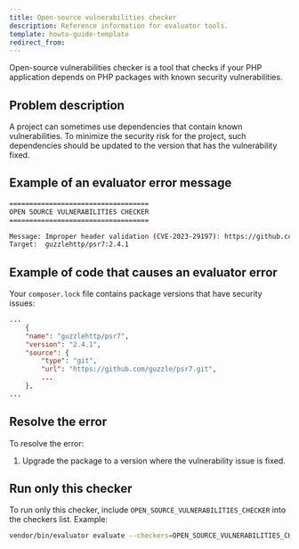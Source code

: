 ```yaml
---
title: Open-source vulnerabilities checker
description: Reference information for evaluator tools.
template: howto-guide-template
redirect_from:
---
```


Open-source vulnerabilities checker is a tool that checks if your PHP application depends on PHP packages with known security vulnerabilities.

## Problem description

A project can sometimes use dependencies that contain known vulnerabilities. To minimize the security risk for the project, such dependencies should be updated to the version that has the vulnerability fixed.

## Example of an evaluator error message

```bash
===================================
OPEN SOURCE VULNERABILITIES CHECKER
===================================

Message: Improper header validation (CVE-2023-29197): https://github.com/guzzle/psr7/security/advisories/GHSA-wxmh-65f7-jcvw
Target:  guzzlehttp/psr7:2.4.1
```

## Example of code that causes an evaluator error

Your `composer.lock` file contains package versions that have security issues:

```json
...
    {
    "name": "guzzlehttp/psr7",
    "version": "2.4.1",
    "source": {
        "type": "git",
        "url": "https://github.com/guzzle/psr7.git",
        ...
    },
...
```

## Resolve the error

To resolve the error:
1. Upgrade the package to a version where the vulnerability issue is fixed.


## Run only this checker
To run only this checker, include `OPEN_SOURCE_VULNERABILITIES_CHECKER` into the checkers list. Example:
```bash
vendor/bin/evaluator evaluate --checkers=OPEN_SOURCE_VULNERABILITIES_CHECKER
```
